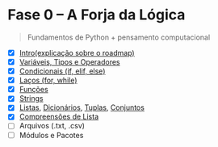 # Fase 0 – A Forja da Lógica

> Fundamentos de Python + pensamento computacional

- [x] [Intro(explicação sobre o roadmap)](intro.py)
- [x] [Variáveis, Tipos e Operadores](variaveis_tipos_e_operadores.py)
- [x] [Condicionais (if, elif, else)](condicionais.py)
- [x] [Laços (for, while)](lacos.py)
- [x] [Funções](funcoes.py)
- [x] [Strings](strings.py)
- [x] [Listas](listas.py), [Dicionários](dicionarios.py), [Tuplas](tuplas.py), [Conjuntos](conjuntos.py)
- [x] [Compreensões de Lista](compreensoes_lista.py)
- [ ] Arquivos (.txt, .csv)
- [ ] Módulos e Pacotes